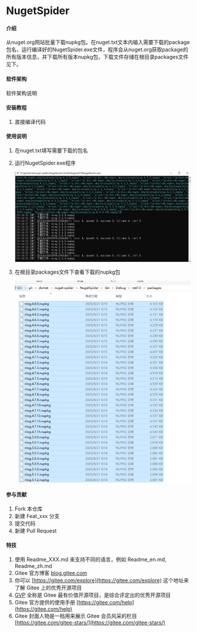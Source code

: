 # NugetSpider

#### 介绍
从nuget.org网站批量下载nupkg包。在nuget.txt文本内输入需要下载的package包名，运行编译好的NugetSpider.exe文件，程序会从nuget.org获取package的所有版本信息，并下载所有版本nupkg包，下载文件存储在根目录packages文件见下。

#### 软件架构
软件架构说明


#### 安装教程

1.  直接编译代码

#### 使用说明

1. 在nuget.txt填写需要下载的包名

2. 运行NugetSpider.exe程序

   <img src=".\images\nuget-1.png" style="zoom:75%;" />

3. 在根目录packages文件下查看下载的nupkg包

   <img src=".\images\nuget-2.png" style="zoom:75%;" />

#### 参与贡献

1.  Fork 本仓库
2.  新建 Feat_xxx 分支
3.  提交代码
4.  新建 Pull Request


#### 特技

1.  使用 Readme\_XXX.md 来支持不同的语言，例如 Readme\_en.md, Readme\_zh.md
2.  Gitee 官方博客 [blog.gitee.com](https://blog.gitee.com)
3.  你可以 [https://gitee.com/explore](https://gitee.com/explore) 这个地址来了解 Gitee 上的优秀开源项目
4.  [GVP](https://gitee.com/gvp) 全称是 Gitee 最有价值开源项目，是综合评定出的优秀开源项目
5.  Gitee 官方提供的使用手册 [https://gitee.com/help](https://gitee.com/help)
6.  Gitee 封面人物是一档用来展示 Gitee 会员风采的栏目 [https://gitee.com/gitee-stars/](https://gitee.com/gitee-stars/)
